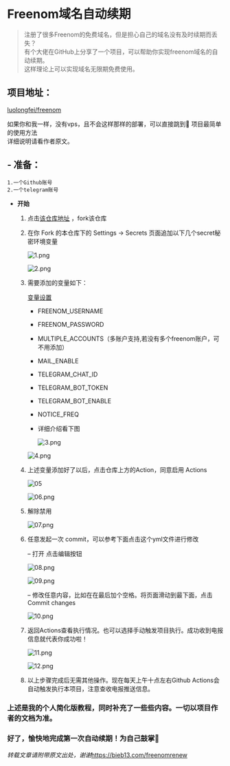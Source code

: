 # Freenom域名自动续期
>注册了很多Freenom的免费域名，但是担心自己的域名没有及时续期而丢失？  
>有个大佬在GitHub上分享了一个项目，可以帮助你实现freenom域名的自动续期。  
>这样理论上可以实现域名无限期免费使用。  

## 项目地址：
[luolongfei/freenom](https://github.com/luolongfei/freenom)

如果你和我一样，没有vps，且不会这样那样的部署，可以直接跳到🤣 项目最简单的使用方法  
详细说明请看作者原文。  
## - 准备：
    1.一个Github账号  
    2.一个telegram账号  


- **开始**

    1. 点击[该仓库地址](https://github.com/luolongfei/freenom) ，fork该仓库
    2. 在你 Fork 的本仓库下的 Settings -> Secrets 页面追加以下几个secret秘密环境变量

        ![1.png](https://www.notion.so/image/https%3A%2F%2Fs3-us-west-2.amazonaws.com%2Fsecure.notion-static.com%2Fd534e0d2-bed1-407c-b587-4688240c53d7%2FUntitled.png?table=block&id=0601aa74-9eb1-49ae-93e0-bd4400c7a1b8&cache=v2)

        ![2.png](https://www.notion.so/image/https%3A%2F%2Fs3-us-west-2.amazonaws.com%2Fsecure.notion-static.com%2F9a49625a-30d7-4b6e-8f6a-71d7cf68bb82%2FUntitled.png?table=block&id=58d6507b-199a-4d65-861a-7bec52532576&cache=v2)

    3. 需要添加的变量如下：

        [变量设置](https://www.notion.so/b17c0acc54e54a90afa8ac5da5dbd052)

        - FREENOM_USERNAME
        - FREENOM_PASSWORD
        - MULTIPLE_ACCOUNTS（多账户支持,若没有多个freenom账户，可不用添加）
        - MAIL_ENABLE
        - TELEGRAM_CHAT_ID
        - TELEGRAM_BOT_TOKEN
        - TELEGRAM_BOT_ENABLE
        - NOTICE_FREQ
        - 详细介绍看下图

            ![3.png](https://www.notion.so/image/https%3A%2F%2Fs3-us-west-2.amazonaws.com%2Fsecure.notion-static.com%2F2349f823-291b-40ff-be2f-abac9d1cab33%2FUntitled.png?table=block&id=b8484431-93ce-4f38-bbc2-9658c032025c&cache=v2)

        ![4.png](https://www.notion.so/image/https%3A%2F%2Fs3-us-west-2.amazonaws.com%2Fsecure.notion-static.com%2F6bcdd80f-51fa-466f-962d-c9f97da82e6e%2FUntitled.png?table=block&id=5443c1fc-dd23-4b26-904e-bbb1f7dc268e&cache=v2)

    4. 上述变量添加好了以后，点击仓库上方的Action，同意启用 Actions

        ![05](https://www.notion.so/image/https%3A%2F%2Fs3-us-west-2.amazonaws.com%2Fsecure.notion-static.com%2F1aad18e6-7316-404f-81c2-17a1edb9c5a2%2FUntitled.png?table=block&id=9d7fc372-e743-4022-85cd-24bacd52d8a6&cache=v2)

        ![06.png](https://www.notion.so/image/https%3A%2F%2Fs3-us-west-2.amazonaws.com%2Fsecure.notion-static.com%2F17d7b4e3-833f-4844-8f51-997e2e5b88b4%2FUntitled.png?table=block&id=43742bdc-822e-4d3b-8c55-f3cd28add109&cache=v2)

    5. 解除禁用

        ![07.png](https://www.notion.so/image/https%3A%2F%2Fs3-us-west-2.amazonaws.com%2Fsecure.notion-static.com%2F272b87ca-6c50-415d-831e-e9561f51d792%2FUntitled.png?table=block&id=5329f923-98dc-440a-8472-f2817942bf1f&cache=v2)

    6. 任意发起一次 commit，可以参考下面点击这个yml文件进行修改

        – 打开 点击编辑按钮

        ![08.png](https://www.notion.so/image/https%3A%2F%2Fs3-us-west-2.amazonaws.com%2Fsecure.notion-static.com%2F381dadfb-08a8-4fc1-a6fb-912f3d87ff8b%2FUntitled.png?table=block&id=78dccc77-77ab-4261-ba61-4fb221acb8e8&cache=v2)

        ![09.png](https://www.notion.so/image/https%3A%2F%2Fs3-us-west-2.amazonaws.com%2Fsecure.notion-static.com%2F86454548-36e4-46fd-a97c-09537292dfbc%2FUntitled.png?table=block&id=236a0806-12f7-43eb-803d-684fce2e1fb1&cache=v2)

        – 修改任意内容，比如在在最后加个空格。将页面滑动到最下面，点击Commit changes

        ![10.png](https://www.notion.so/image/https%3A%2F%2Fs3-us-west-2.amazonaws.com%2Fsecure.notion-static.com%2F3eb5a699-ac3c-4565-bf24-23044ef9bd43%2FUntitled.png?table=block&id=ae07901b-6b8d-44c2-9b7d-afb426a88468&cache=v2)

    7. 返回Actions查看执行情况。也可以选择手动触发项目执行。成功收到电报信息就代表你成功啦！

        ![11.png](https://www.notion.so/image/https%3A%2F%2Fs3-us-west-2.amazonaws.com%2Fsecure.notion-static.com%2Fa65f5020-f456-400e-8732-57e1fe3993bd%2FUntitled.png?table=block&id=d0fe19a9-b3bf-4cdf-abac-687c0f937fd0&cache=v2)

        ![12.png](https://www.notion.so/image/https%3A%2F%2Fs3-us-west-2.amazonaws.com%2Fsecure.notion-static.com%2Ffd297a2a-8c39-4541-a315-09b613c028da%2FUntitled.png?table=block&id=656d20a6-38e1-419b-90f5-285b199e76f5&cache=v2)

    8. 以上步骤完成后无需其他操作。现在每天上午十点左右Github Actions会自动触发执行本项目，注意查收电报推送信息。
### 上述是我的个人简化版教程，同时补充了一些些内容。一切以项目作者的文档为准。  
### 好了，愉快地完成第一次自动续期！为自己鼓掌👏
*转载文章请附带原文出处，谢谢*<https://bieb13.com/freenomrenew>
